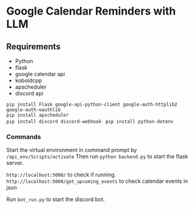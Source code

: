 # Google Calendar Reminders with LLM
## Requirements
- Python 
- flask
- google calendar api
- koboldcpp
- apscheduler
- discord api

`pip install Flask google-api-python-client google-auth-httplib2 google-auth-oauthlib` \
`pip install apscheduler` \
`pip install discord discord-webhook `
`pip install python-dotenv`
### Commands
Start the virtual environment in command prompt by `/api_env/Scripts/activate`
Then run `python backend.py` to start the flask server. 

`http://localhost:5000/` to check if running.
`http://localhost:5000/get_upcoming_events` to check calendar events in json

Run `bot_run.py` to start the discord bot. 